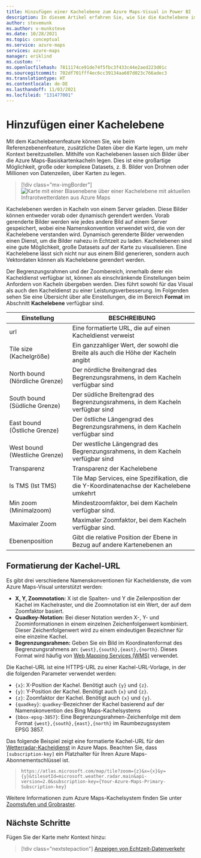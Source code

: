 ```yaml
---
title: Hinzufügen einer Kachelebene zum Azure Maps-Visual in Power BI | Microsoft Azure Maps
description: In diesem Artikel erfahren Sie, wie Sie die Kachelebene im Microsoft Azure Maps-Visual für Power BI verwenden.
author: stevemunk
ms.author: v-munksteve
ms.date: 10/28/2021
ms.topic: conceptual
ms.service: azure-maps
services: azure-maps
manager: eriklind
ms.custom: ''
ms.openlocfilehash: 7811174ce91de74f5fbc3f433c44e2aed223d01c
ms.sourcegitcommit: 702df701fff4ec6cc39134aa607d023c766adec3
ms.translationtype: HT
ms.contentlocale: de-DE
ms.lasthandoff: 11/03/2021
ms.locfileid: "131477001"
---
```

# <a name="add-a-tile-layer"></a>Hinzufügen einer Kachelebene

Mit dem Kachelebenenfeature können Sie, wie beim Referenzebenenfeature, zusätzliche Daten über die Karte legen, um mehr Kontext bereitzustellen. Mithilfe von Kachelebenen lassen sich Bilder über die Azure Maps-Basiskartenkacheln legen. Dies ist eine großartige Möglichkeit, große oder komplexe Datasets, z. B. Bilder von Drohnen oder Millionen von Datenzeilen, über Karten zu legen.

> [!div class="mx-imgBorder"]
> ![Karte mit einer Blasenebene über einer Kachelebene mit aktuellen Infrarotwetterdaten aus Azure Maps](media/power-bi-visual/radar-tile-layer-with-bubbles.png)

Kachelebenen werden in Kacheln von einem Server geladen. Diese Bilder können entweder vorab oder dynamisch gerendert werden. Vorab gerenderte Bilder werden wie jedes andere Bild auf einem Server gespeichert, wobei eine Namenskonvention verwendet wird, die von der Kachelebene verstanden wird. Dynamisch gerenderte Bilder verwenden einen Dienst, um die Bilder nahezu in Echtzeit zu laden. Kachelebenen sind eine gute Möglichkeit, große Datasets auf der Karte zu visualisieren. Eine Kachelebene lässt sich nicht nur aus einem Bild generieren, sondern auch Vektordaten können als Kachelebene gerendert werden.

Der Begrenzungsrahmen und der Zoombereich, innerhalb derer ein Kacheldienst verfügbar ist, können als einschränkende Einstellungen beim Anfordern von Kacheln übergeben werden. Dies führt sowohl für das Visual als auch den Kacheldienst zu einer Leistungsverbesserung. Im Folgenden sehen Sie eine Übersicht über alle Einstellungen, die im Bereich **Format** im Abschnitt **Kachelebene** verfügbar sind.

| Einstellung        | BESCHREIBUNG   |
|----------------|---------------|
| url            | Eine formatierte URL, die auf einen Kacheldienst verweist  |
| Tile size (Kachelgröße)      | Ein ganzzahliger Wert, der sowohl die Breite als auch die Höhe der Kacheln angibt   |
| North bound (Nördliche Grenze)    | Der nördliche Breitengrad des Begrenzungsrahmens, in dem Kacheln verfügbar sind |
| South bound (Südliche Grenze)    | Der südliche Breitengrad des Begrenzungsrahmens, in dem Kacheln verfügbar sind |
| East bound (Östliche Grenze)     | Der östliche Längengrad des Begrenzungsrahmens, in dem Kacheln verfügbar sind  |
| West bound (Westliche Grenze)     | Der westliche Längengrad des Begrenzungsrahmens, in dem Kacheln verfügbar sind   |
| Transparenz   | Transparenz der Kachelebene   |
| Is TMS (Ist TMS)         | Tile Map Services, eine Spezifikation, die die Y-Koordinatenachse der Kachelebene umkehrt |
| Min zoom (Minimalzoom)       | Mindestzoomfaktor, bei dem Kacheln verfügbar sind. |
| Maximaler Zoom       | Maximaler Zoomfaktor, bei dem Kacheln verfügbar sind.  |
| Ebenenposition | Gibt die relative Position der Ebene in Bezug auf andere Kartenebenen an |

## <a name="tile-url-formatting"></a>Formatierung der Kachel-URL

Es gibt drei verschiedene Namenskonventionen für Kacheldienste, die vom Azure Maps-Visual unterstützt werden:

* **X, Y, Zoomnotation:** X ist die Spalten- und Y die Zeilenposition der Kachel im Kachelraster, und die Zoomnotation ist ein Wert, der auf dem Zoomfaktor basiert.
* **Quadkey-Notation:** Bei dieser Notation werden X-, Y- und Zoominformationen in einem einzelnen Zeichenfolgenwert kombiniert. Dieser Zeichenfolgenwert wird zu einem eindeutigen Bezeichner für eine einzelne Kachel.
* **Begrenzungsrahmen:** Geben Sie ein Bild im Koordinatenformat des Begrenzungsrahmens an: `{west},{south},{east},{north}`. Dieses Format wird häufig von [Web Mapping Services (WMS)](https://www.opengeospatial.org/standards/wms) verwendet.

Die Kachel-URL ist eine HTTPS-URL zu einer Kachel-URL-Vorlage, in der die folgenden Parameter verwendet werden:

* `{x}`: X-Position der Kachel. Benötigt auch `{y}` und `{z}`.
* `{y}`: Y-Position der Kachel. Benötigt auch `{x}` und `{z}`.
* `{z}`: Zoomfaktor der Kachel. Benötigt auch `{x}` und `{y}`.
* `{quadkey}`: `quadkey`-Bezeichner der Kachel basierend auf der Namenskonvention des Bing Maps-Kachelsystems
* `{bbox-epsg-3857}`: Eine Begrenzungsrahmen-Zeichenfolge mit dem Format `{west},{south},{east},{north}` im Raumbezugssystem EPSG 3857.

Das folgende Beispiel zeigt eine formatierte Kachel-URL für den [Wetterradar-Kacheldienst](/rest/api/maps/render-v2/get-map-tile) in Azure Maps. Beachten Sie, dass `[subscription-key]` ein Platzhalter für Ihren Azure Maps-Abonnementschlüssel ist.

> `https://atlas.microsoft.com/map/tile?zoom={z}&x={x}&y={y}&tilesetId=microsoft.weather.radar.main&api-version=2.0&subscription-key={Your-Azure-Maps-Primary-Subscription-key}`

Weitere Informationen zum Azure Maps-Kachelsystem finden Sie unter [Zoomstufen und Grobraster](zoom-levels-and-tile-grid.md).

## <a name="next-steps"></a>Nächste Schritte

Fügen Sie der Karte mehr Kontext hinzu:

> [!div class="nextstepaction"]
> [Anzeigen von Echtzeit-Datenverkehr](power-bi-visual-show-real-time-traffic.md)
